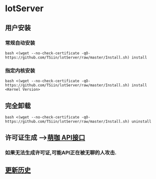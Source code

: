 # lotServer


## 用户安装
### 常规自动安装
```
bash <(wget --no-check-certificate -qO- https://github.com/TSiin/lotServer/raw/master/Install.sh) install
```

### 指定内核安装
```
bash <(wget --no-check-certificate -qO- https://github.com/TSiin/lotServer/raw/master/Install.sh) install <Kernel Version>
```

## 完全卸载
```
bash <(wget --no-check-certificate -qO- https://github.com/TSiin/lotServer/raw/master/Install.sh) uninstall
```

## 许可证生成 -->[萌咖 API接口](https://moeclub.org/api)  
### 如果无法生成许可证,可能API正在被无聊的人攻击.

## [更新历史](http://download.appexnetworks.com.cn/releaseNotes/)     

  
